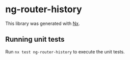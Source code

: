 # ng-router-history

This library was generated with [Nx](https://nx.dev).

## Running unit tests

Run `nx test ng-router-history` to execute the unit tests.
